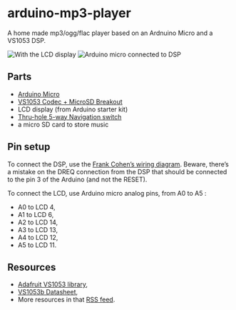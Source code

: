 arduino-mp3-player
==================

A home made mp3/ogg/flac player based on an Ardnuino Micro and a VS1053 DSP.


![With the LCD display](https://pbs.twimg.com/media/Bx1wlU1CIAIJqPz.jpg:small)
![Arduino micro connected to DSP](https://pbs.twimg.com/media/BxwyLgXIAAARbxZ.jpg:small)


## Parts ##

- [Arduino Micro](http://arduino.cc/en/Main/ArduinoBoardMicro)
- [VS1053 Codec + MicroSD Breakout](https://www.adafruit.com/products/1381)
- LCD display (from Arduino starter kit)
- [Thru-hole 5-way Navigation switch](https://www.adafruit.com/products/504)
- a micro SD card to store music


## Pin setup ##

To connect the DSP, use the [Frank Cohen’s wiring diagram](http://votsh.files.wordpress.com/2014/02/vs1053-arduino-micro-connections.pdf). 
Beware, there’s a mistake on the DREQ connection from the DSP that should be connected to the pin 3 of the Arduino (and not the RESET).

To connect the LCD, use Arduino micro analog pins, from A0 to A5 : 
- A0 to LCD 4, 
- A1 to LCD 6, 
- A2 to LCD 14,
- A3 to LCD 13,
- A4 to LCD 12,
- A5 to LCD 11.

## Resources ##

- [Adafruit VS1053 library](https://github.com/adafruit/Adafruit_VS1053_Library),
- [VS1053b Datasheet](https://www.adafruit.com/datasheets/vs1053.pdf),
- More resources in that [RSS feed](https://rsstodolist.appspot.com/?name=mp3player&l=100).
